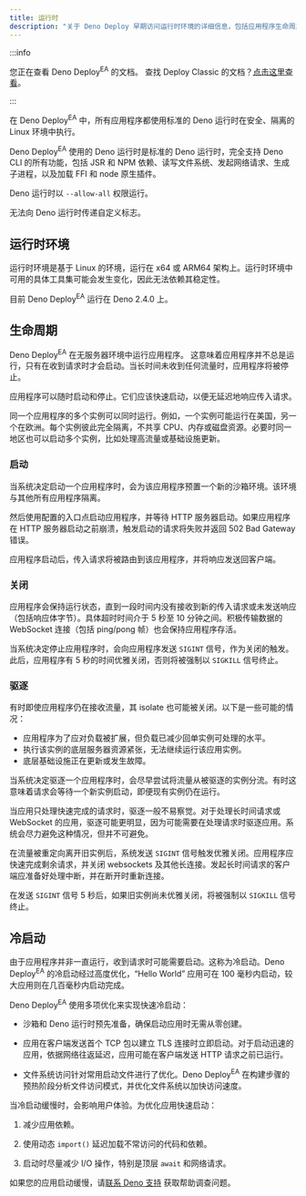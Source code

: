 ```yaml
---
title: 运行时
description: "关于 Deno Deploy 早期访问运行时环境的详细信息，包括应用程序生命周期、启动、关闭和冷启动优化."
---
```


:::info

您正在查看 Deno Deploy<sup>EA</sup> 的文档。 查找 Deploy Classic 的文档？[点击这里查看](/deploy/)。

:::

在 Deno Deploy<sup>EA</sup> 中，所有应用程序都使用标准的 Deno 运行时在安全、隔离的 Linux 环境中执行。

Deno Deploy<sup>EA</sup> 使用的 Deno 运行时是标准的 Deno 运行时，完全支持 Deno CLI 的所有功能，包括 JSR 和 NPM 依赖、读写文件系统、发起网络请求、生成子进程，以及加载 FFI 和 node 原生插件。

Deno 运行时以 `--allow-all` 权限运行。

无法向 Deno 运行时传递自定义标志。

## 运行时环境

运行时环境是基于 Linux 的环境，运行在 x64 或 ARM64 架构上。运行时环境中可用的具体工具集可能会发生变化，因此无法依赖其稳定性。

目前 Deno Deploy<sup>EA</sup> 运行在 Deno 2.4.0 上。

## 生命周期

Deno Deploy<sup>EA</sup> 在无服务器环境中运行应用程序。 这意味着应用程序并不总是运行，只有在收到请求时才会启动。当长时间未收到任何流量时，应用程序将被停止。

应用程序可以随时启动和停止。它们应该快速启动，以便无延迟地响应传入请求。

同一个应用程序的多个实例可以同时运行。例如，一个实例可能运行在美国，另一个在欧洲。每个实例彼此完全隔离，不共享 CPU、内存或磁盘资源。必要时同一地区也可以启动多个实例，比如处理高流量或基础设施更新。

### 启动

当系统决定启动一个应用程序时，会为该应用程序预置一个新的沙箱环境。该环境与其他所有应用程序隔离。

然后使用配置的入口点启动应用程序，并等待 HTTP 服务器启动。如果应用程序在 HTTP 服务器启动之前崩溃，触发启动的请求将失败并返回 502 Bad Gateway 错误。

应用程序启动后，传入请求将被路由到该应用程序，并将响应发送回客户端。

### 关闭

应用程序会保持运行状态，直到一段时间内没有接收到新的传入请求或未发送响应（包括响应体字节）。具体超时时间介于 5 秒至 10 分钟之间。积极传输数据的 WebSocket 连接（包括 ping/pong 帧）也会保持应用程序存活。

当系统决定停止应用程序时，会向应用程序发送 `SIGINT` 信号，作为关闭的触发。此后，应用程序有 5 秒的时间优雅关闭，否则将被强制以 `SIGKILL` 信号终止。

### 驱逐

有时即使应用程序仍在接收流量，其 isolate 也可能被关闭。以下是一些可能的情况：

- 应用程序为了应对负载被扩展，但负载已减少回单实例可处理的水平。
- 执行该实例的底层服务器资源紧张，无法继续运行该应用实例。
- 底层基础设施正在更新或发生故障。

当系统决定驱逐一个应用程序时，会尽早尝试将流量从被驱逐的实例分流。有时这意味着请求会等待一个新实例启动，即便现有实例仍在运行。

当应用只处理快速完成的请求时，驱逐一般不易察觉。对于处理长时间请求或 WebSocket 的应用，驱逐可能更明显，因为可能需要在处理请求时驱逐应用。系统会尽力避免这种情况，但并不可避免。

在流量被重定向离开旧实例后，系统发送 `SIGINT` 信号触发优雅关闭。应用程序应快速完成剩余请求，并关闭 websockets 及其他长连接。发起长时间请求的客户端应准备好处理中断，并在断开时重新连接。

在发送 `SIGINT` 信号 5 秒后，如果旧实例尚未优雅关闭，将被强制以 `SIGKILL` 信号终止。

## 冷启动

由于应用程序并非一直运行，收到请求时可能需要启动。这称为冷启动。Deno Deploy<sup>EA</sup> 的冷启动经过高度优化，“Hello World” 应用可在 100 毫秒内启动，较大应用则在几百毫秒内启动完成。

Deno Deploy<sup>EA</sup> 使用多项优化来实现快速冷启动：

- 沙箱和 Deno 运行时预先准备，确保启动应用时无需从零创建。

- 应用在客户端发送首个 TCP 包以建立 TLS 连接时立即启动。对于启动迅速的应用，依据网络往返延迟，应用可能在客户端发送 HTTP 请求之前已运行。

- 文件系统访问针对常用启动文件进行了优化。Deno Deploy<sup>EA</sup> 在构建步骤的预热阶段分析文件访问模式，并优化文件系统以加快访问速度。

当冷启动缓慢时，会影响用户体验。为优化应用快速启动：

1. 减少应用依赖。

2. 使用动态 `import()` 延迟加载不常访问的代码和依赖。

3. 启动时尽量减少 I/O 操作，特别是顶层 `await` 和网络请求。

如果您的应用启动缓慢，请[联系 Deno 支持](../support) 获取帮助调查问题。